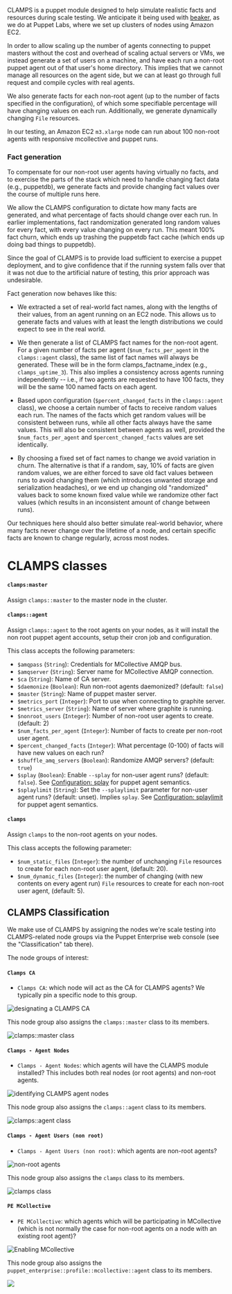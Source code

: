 CLAMPS is a puppet module designed to help simulate realistic facts and resources during scale testing. We anticipate it being used with  [beaker](https://github.com/puppetlabs/beaker), as we do at Puppet Labs, where we set up clusters of nodes using Amazon EC2.

In order to allow scaling up the number of agents connecting to puppet masters
without the cost and overhead of scaling actual servers or VMs, we instead
generate a set of users on a machine, and have each run a non-root puppet agent
out of that user's home directory. This implies that we cannot manage all
resources on the agent side, but we can at least go through full request and
compile cycles with real agents.

We also generate facts for each non-root agent (up to the number of facts
specified in the configuration), of which some specifiable percentage will have
changing values on each run. Additionally, we generate dynamically changing
`File` resources.

In our testing, an Amazon EC2 `m3.xlarge` node can run about 100 non-root agents with responsive mcollective and puppet runs.

### Fact generation

To compensate for our non-root user agents having virtually no facts, and to
exercise the parts of the stack which need to handle changing fact data (e.g.,
puppetdb), we generate facts and provide changing fact values over the course
of multiple runs here.

We allow the CLAMPS configuration to dictate how many facts are generated, and
what percentage of facts should change over each run. In earlier
implementations, fact randomization generated long random values for every fact,
with every value changing on every run. This meant 100% fact churn, which ends
up trashing the puppetdb fact cache (which ends up doing bad things to
puppetdb).

Since the goal of CLAMPS is to provide load sufficient to exercise a puppet
deployment, and to give confidence that if the running system falls over that
it was not due to the artificial nature of testing, this prior approach was
undesirable.

Fact generation now behaves like this:

 - We extracted a set of real-world fact names, along with the lengths of their
   values, from an agent running on an EC2 node. This allows us to generate
   facts and values with at least the length distributions we could expect to
   see in the real world.

 - We then generate a list of CLAMPS fact names for the non-root agent.
   For a given number of facts per agent (`$num_facts_per_agent` in the
   `clamps::agent` class), the same list of fact names will always be generated.
   These will be in the form clamps_factname_index (e.g., `clamps_uptime_3`).
   This also implies a consistency across agents running independently -- i.e.,
   if two agents are requested to have 100 facts, they will be the same 100
   named facts on each agent.

 - Based upon configuration (`$percent_changed_facts` in the `clamps::agent`
   class), we choose a certain number of facts to receive random values each
   run. The names of the facts which get random values will be consistent
   between runs, while all other facts always have the same values. This will
   also be consistent between agents as well, provided the
   `$num_facts_per_agent` and `$percent_changed_facts` values are set
   identically.

 - By choosing a fixed set of fact names to change we avoid variation in
   churn. The alternative is that if a random, say, 10% of facts are given
   random values, we are either forced to save old fact values between runs to
   avoid changing them (which introduces unwanted storage and serialization
   headaches), or we end up changing old "randomized" values back to some known
   fixed value while we randomize other fact values (which results in an
   inconsistent amount of change between runs).

Our techniques here should also better simulate real-world behavior, where
many facts never change over the lifetime of a node, and certain specific
facts are known to change regularly, across most nodes.

# CLAMPS classes

#### `clamps:master`

Assign `clamps::master` to the master node in the cluster.

#### `clamps::agent`

Assign `clamps::agent` to the root agents on your nodes, as it will install the non root puppet agent accounts, setup their cron job and configuration.

This class accepts the following parameters:

 - `$amqpass` (`String`): Credentials for MCollective AMQP bus.
 - `$amqserver` (`String`): Server name for MCollective AMQP connection.
 - `$ca` (`String`): Name of CA server.
 - `$daemonize` (`Boolean`): Run non-root agents daemonized? (default: `false`)
 - `$master` (`String`): Name of puppet master server.
 - `$metrics_port` (`Integer`): Port to use when connecting to graphite server.
 - `$metrics_server` (`String`): Name of server where graphite is running.
 - `$nonroot_users` (`Integer`): Number of non-root user agents to create. (default: 2)
 - `$num_facts_per_agent` (`Integer`): Number of facts to create per non-root user agent.
 - `$percent_changed_facts` (`Integer`): What percentage (0-100) of facts will have new values on each run?
 - `$shuffle_amq_servers` (`Boolean`): Randomize AMQP servers? (default: `true`)
 - `$splay` (`Boolean`):  Enable `--splay` for non-user agent runs? (default: `false`).  See [Configuration: splay](https://docs.puppetlabs.com/references/latest/configuration.html#splay) for puppet agent semantics.
 - `$splaylimit` (`String`): Set the `--splaylimit` parameter for non-user agent runs? (default: unset). Implies `splay`.  See [Configuration: splaylimit](https://docs.puppetlabs.com/references/latest/configuration.html#splaylimit) for puppet agent semantics.

#### `clamps`

Assign `clamps` to the non-root agents on your nodes.

This class accepts the following parameter:

 - `$num_static_files` (`Integer`): the number of unchanging `File` resources to create for each non-root user agent, (default: 20).
 - `$num_dynamic_files` (`Integer`): the number of changing (with new contents on every agent run) `File` resources to create for each non-root user agent, (default: 5).

## CLAMPS Classification

We make use of CLAMPS by assigning the nodes we're scale testing into CLAMPS-related node groups via the Puppet Enterprise web console (see the "Classification" tab there).

The node groups of interest:

#### `Clamps CA`

 - `Clamps CA`: which node will act as the CA for CLAMPS agents? We typically pin a specific node to this group.

![designating a CLAMPS CA](https://cloud.githubusercontent.com/assets/6259/7121830/edfdc0c2-e1dc-11e4-9760-b9708dea0bf2.png)

This node group also assigns the `clamps::master` class to its members.

![clamps::master class](https://cloud.githubusercontent.com/assets/6259/7147134/4b1fe7ee-e2be-11e4-98a7-2ee3cb7f6de4.png)

#### `Clamps - Agent Nodes`

 - `Clamps - Agent Nodes`: which agents will have the CLAMPS module installed? This includes both real nodes (or root agents) and non-root agents.

![identifying CLAMPS agent nodes](https://cloud.githubusercontent.com/assets/6259/7121873/2b7e6546-e1dd-11e4-8092-17745f1831c1.png)

This node group also assigns the `clamps::agent` class to its members.

![clamps::agent class](https://cloud.githubusercontent.com/assets/6259/7147196/c1c607fc-e2be-11e4-986b-fdb398ca44c8.png)

#### `Clamps - Agent Users (non root)`

 - `Clamps - Agent Users (non root)`: which agents are non-root agents?

![non-root agents](https://cloud.githubusercontent.com/assets/6259/7121939/8ba5e1ba-e1dd-11e4-8e4d-dead97ae07a5.png)

This node group also assigns the `clamps` class to its members.

![clamps class](https://cloud.githubusercontent.com/assets/6259/7147269/6e112244-e2bf-11e4-9d8e-75d15613c113.png)


#### `PE MCollective`

 - `PE MCollective`: which agents which will be participating in MCollective (which is not normally the case for non-root agents on a node with an existing root agent)?

![Enabling MCollective](https://cloud.githubusercontent.com/assets/6259/7121978/c5b4dd7a-e1dd-11e4-8370-e2cb199054d7.png)

This node group also assigns the `puppet_enterprise::profile::mcollective::agent` class to its members.

![](https://cloud.githubusercontent.com/assets/6259/7147303/96d13d4a-e2bf-11e4-8b1e-d072db85cd88.png)
